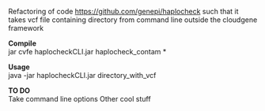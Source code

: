 Refactoring of code https://github.com/genepi/haplocheck such that it takes vcf file containing directory from command line outside the cloudgene framework

**Compile**  
jar cvfe haplocheckCLI.jar haplocheck_contam *

**Usage**  
java -jar haplocheckCLI.jar directory_with_vcf

**TO DO**  
Take command line options
Other cool stuff
